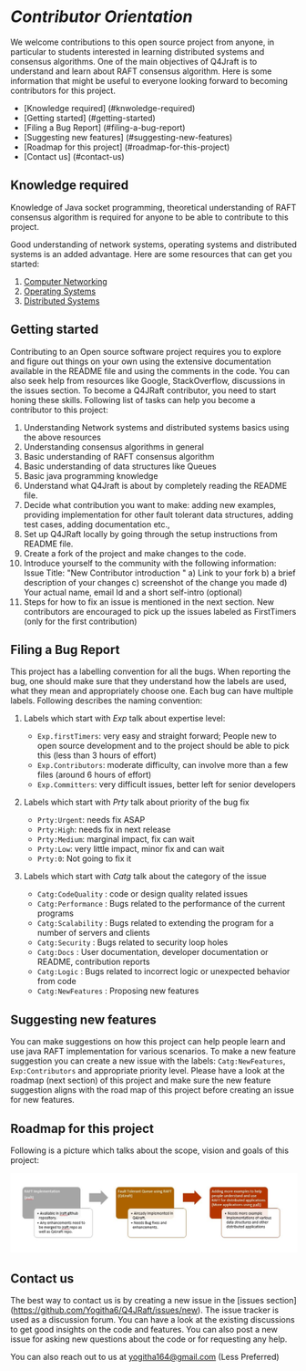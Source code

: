 # *Contributor Orientation*

We welcome contributions to this open source project from anyone, in particular to students interested in learning distributed systems and consensus algorithms. One of the main objectives of Q4Jraft is to understand and learn about RAFT consensus algorithm. Here is some information that might be useful to everyone looking forward to becoming contributors for this project.

* [Knowledge required] (#knwoledge-required)
* [Getting started] (#getting-started)
* [Filing a Bug Report] (#filing-a-bug-report)
* [Suggesting new features] (#suggesting-new-features)
* [Roadmap for this project] (#roadmap-for-this-project)
* [Contact us] (#contact-us)

## Knowledge required
Knowledge of Java socket programming, theoretical understanding of RAFT consensus algorithm is required for anyone to be able to contribute to this project.

Good understanding of network systems, operating systems and distributed systems is an added advantage.
Here are some resources that can get you started:
1. [Computer Networking](https://www.udacity.com/course/computer-networking--ud436)
2. [Operating Systems](https://www.udacity.com/course/introduction-to-operating-systems--ud923)
3. [Distributed Systems](https://www.quora.com/Which-is-a-good-online-course-for-studying-distributed-systems-Video-lectures-preferred)

## Getting started
Contributing to an Open source software project requires you to explore and figure out things on your own using the extensive documentation available in the README file and using the comments in the code. You can also seek help from resources like Google, StackOverflow, discussions in the issues section. To become a Q4JRaft contributor, you need to start honing these skills.
Following list of tasks can help you become a contributor to this project:
1. Understanding Network systems and distributed systems basics using the above resources
2. Understanding consensus algorithms in general
3. Basic understanding of RAFT consensus algorithm
4. Basic understanding of data structures like Queues
5. Basic java programming knowledge
6. Understand what Q4Jraft is about by completely reading the README file.
7. Decide what contribution you want to make: adding new examples, providing implementation for other fault tolerant data structures, adding test cases, adding documentation etc.,
8. Set up Q4JRaft locally by going through the setup instructions from README file.
9. Create a fork of the project and make changes to the code.
10. Introduce yourself to the community with the following information:
	Issue Title: "New Contributor introduction <Your Github Name>"
	a) Link to your fork
	b) a brief description of your changes
	c) screenshot of the change you made
	d) Your actual name, email Id and a short self-intro (optional)
11. Steps for how to fix an issue is mentioned in the next section. New contributors are encouraged to pick up the issues labeled as FirstTimers (only for the first contribution)

## Filing a Bug Report
This project has a labelling convention for all the bugs. When reporting the bug, one should make sure that they understand how the labels are used, what they mean and appropriately choose one. Each bug can have multiple labels.
Following describes the naming convention:
1. Labels which start with *Exp* talk about expertise level:
	* `Exp.firstTimers`: very easy and straight forward; People new to open source development and to the project should be able to pick this (less than 3 hours of effort)
	* `Exp.Contributors`: moderate difficulty, can involve more than a few files (around 6 hours of effort)
	* `Exp.Committers`: very difficult issues, better left for senior developers
	
2. Labels which start with *Prty* talk about priority of the bug fix
	* `Prty:Urgent`: needs fix ASAP
	* `Prty:High`: needs fix in next release
	* `Prty:Medium`: marginal impact, fix can wait
	* `Prty:Low`: very little impact, minor fix and can wait
	* `Prty:0`: Not going to fix it 

3. Labels which start with *Catg* talk about the category of the issue
	* `Catg:CodeQuality` : code or design quality related issues
	* `Catg:Performance` : Bugs related to the performance of the current programs
	* `Catg:Scalability` : Bugs related to extending the program for a number of servers and clients
	* `Catg:Security` : Bugs related to security loop holes
	* `Catg:Docs` : User documentation, developer documentation or README, contribution reports
	* `Catg:Logic` : Bugs related to incorrect logic or unexpected behavior from code
	* `Catg:NewFeatures` : Proposing new features

## Suggesting new features
You can make suggestions on how this project can help people learn and use java RAFT implementation for various scenarios. To make a new feature suggestion you can create a new issue with the labels: `Catg:NewFeatures`, `Exp:Contributors` and appropriate priority level. Please have a look at the roadmap (next section) of this project and make sure the new feature suggestion aligns with the road map of this project before creating an issue for new features.

## Roadmap for this project
Following is a picture which talks about the scope, vision and goals of this project:

![RoadMap.JPG](images/RoadMap.JPG)

## Contact us
The best way to contact us is by creating a new issue in the [issues section] (https://github.com/Yogitha6/Q4JRaft/issues/new). The issue tracker is used as a discussion forum. You can have a look at the existing discussions to get good insights on the code and features. You can also post a new issue for asking new questions about the code or for requesting any help.

You can also reach out to us at yogitha164@gmail.com (Less Preferred)

